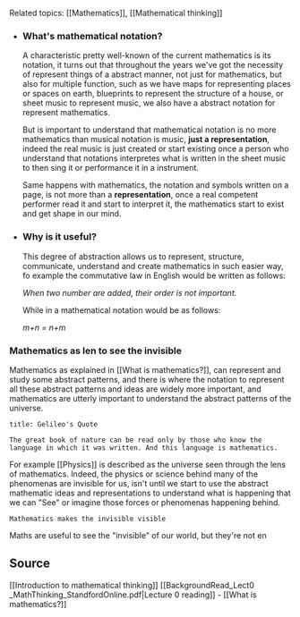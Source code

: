 Related topics: [[Mathematics]], [[Mathematical thinking]]

+ ### What's mathematical notation?
	A characteristic pretty well-known of the current mathematics is its notation, it turns out that throughout the years we've got the necessity of represent things of a abstract manner, not just for mathematics, but also for multiple function, such as we have maps for representing places or spaces on earth,  blueprints to represent the structure of a house, or sheet music to represent music, we also have a abstract notation for represent mathematics. 
	
	But is important to understand that mathematical notation is no more mathematics than musical notation is music, **just a representation**, indeed the real music is just created or start existing once a person who understand that notations interpretes what is written in the sheet music to then sing it or performance it in a instrument. 
	
	Same happens with mathematics, the notation and symbols written on a page, is not more than a **representation**, once a real competent performer read it and start to interpret it, the mathematics start to exist and get shape in our mind. 

+ ### Why is it useful?
	This degree of abstraction allows us to represent, structure, communicate, understand and create mathematics in such easier way, fo example the commutative law in English would be written as follows:
	
	*When two number are added, their order is not important.*
	
	While in a mathematical notation would be as follows: 
	
	*m+n = n+m*

### Mathematics as len to see the invisible
Mathematics as explained in [[What is mathematics?]], can represent and study some abstract patterns, and there is where the notation to represent all these abstract patterns and ideas are widely more important, and mathematics are utterly important to understand the abstract patterns of the universe.

```ad-quote
title: Gelileo's Quote

The great book of nature can be read only by those who know the language in which it was written. And this language is mathematics.

```

For example [[Physics]] is described as the universe seen through the lens of mathematics. Indeed, the physics or science behind many of the phenomenas are invisible for us, isn't until we start to use the abstract mathematic ideas and representations to understand what is happening that we can "See" or imagine those forces or phenomenas happening behind. 

 ```ad-quote
Mathematics makes the invisible visible

```

Maths are useful to see the "invisible" of our world, but they're not en


## Source
[[Introduction to mathematical thinking]]
	[[BackgroundRead_Lect0 _MathThinking_StandfordOnline.pdf|Lecture 0 reading]] - [[What is mathematics?]]
